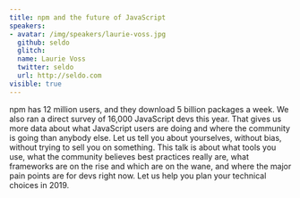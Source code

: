 ```yaml
---
title: npm and the future of JavaScript
speakers:
- avatar: /img/speakers/laurie-voss.jpg
  github: seldo
  glitch:
  name: Laurie Voss
  twitter: seldo
  url: http://seldo.com
visible: true
---
```


npm has 12 million users, and they download 5 billion packages a week. We also ran a direct survey of 16,000 JavaScript devs this year. That gives us more data about what JavaScript users are doing and where the community is going than anybody else. Let us tell you about yourselves, without bias, without trying to sell you on something. This talk is about what tools you use, what the community believes best practices really are, what frameworks are on the rise and which are on the wane, and where the major pain points are for devs right now. Let us help you plan your technical choices in 2019.
